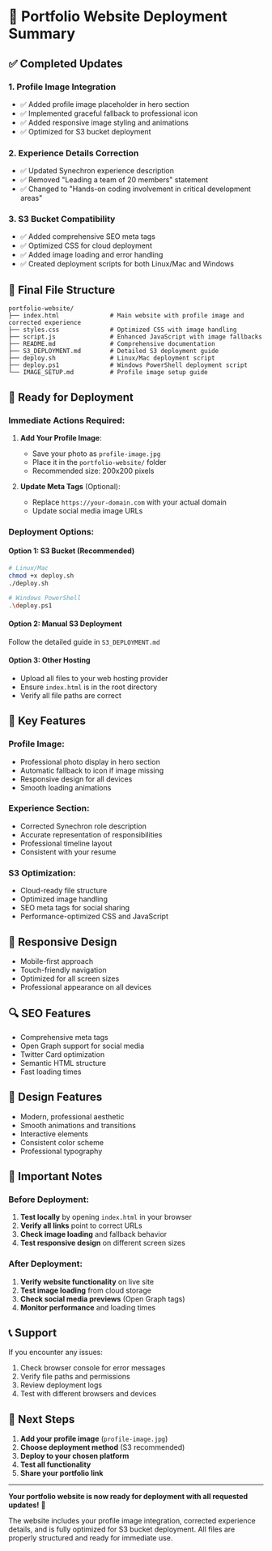 # 🎯 Portfolio Website Deployment Summary

## ✅ Completed Updates

### 1. Profile Image Integration
- ✅ Added profile image placeholder in hero section
- ✅ Implemented graceful fallback to professional icon
- ✅ Added responsive image styling and animations
- ✅ Optimized for S3 bucket deployment

### 2. Experience Details Correction
- ✅ Updated Synechron experience description
- ✅ Removed "Leading a team of 20 members" statement
- ✅ Changed to "Hands-on coding involvement in critical development areas"

### 3. S3 Bucket Compatibility
- ✅ Added comprehensive SEO meta tags
- ✅ Optimized CSS for cloud deployment
- ✅ Added image loading and error handling
- ✅ Created deployment scripts for both Linux/Mac and Windows

## 📁 Final File Structure

```
portfolio-website/
├── index.html              # Main website with profile image and corrected experience
├── styles.css              # Optimized CSS with image handling
├── script.js               # Enhanced JavaScript with image fallbacks
├── README.md               # Comprehensive documentation
├── S3_DEPLOYMENT.md        # Detailed S3 deployment guide
├── deploy.sh               # Linux/Mac deployment script
├── deploy.ps1              # Windows PowerShell deployment script
└── IMAGE_SETUP.md          # Profile image setup guide
```

## 🚀 Ready for Deployment

### Immediate Actions Required:
1. **Add Your Profile Image**:
   - Save your photo as `profile-image.jpg`
   - Place it in the `portfolio-website/` folder
   - Recommended size: 200x200 pixels

2. **Update Meta Tags** (Optional):
   - Replace `https://your-domain.com` with your actual domain
   - Update social media image URLs

### Deployment Options:

#### Option 1: S3 Bucket (Recommended)
```bash
# Linux/Mac
chmod +x deploy.sh
./deploy.sh

# Windows PowerShell
.\deploy.ps1
```

#### Option 2: Manual S3 Deployment
Follow the detailed guide in `S3_DEPLOYMENT.md`

#### Option 3: Other Hosting
- Upload all files to your web hosting provider
- Ensure `index.html` is in the root directory
- Verify all file paths are correct

## 🔧 Key Features

### Profile Image:
- Professional photo display in hero section
- Automatic fallback to icon if image missing
- Responsive design for all devices
- Smooth loading animations

### Experience Section:
- Corrected Synechron role description
- Accurate representation of responsibilities
- Professional timeline layout
- Consistent with your resume

### S3 Optimization:
- Cloud-ready file structure
- Optimized image handling
- SEO meta tags for social sharing
- Performance-optimized CSS and JavaScript

## 📱 Responsive Design

- Mobile-first approach
- Touch-friendly navigation
- Optimized for all screen sizes
- Professional appearance on all devices

## 🔍 SEO Features

- Comprehensive meta tags
- Open Graph support for social media
- Twitter Card optimization
- Semantic HTML structure
- Fast loading times

## 🎨 Design Features

- Modern, professional aesthetic
- Smooth animations and transitions
- Interactive elements
- Consistent color scheme
- Professional typography

## 🚨 Important Notes

### Before Deployment:
1. **Test locally** by opening `index.html` in your browser
2. **Verify all links** point to correct URLs
3. **Check image loading** and fallback behavior
4. **Test responsive design** on different screen sizes

### After Deployment:
1. **Verify website functionality** on live site
2. **Test image loading** from cloud storage
3. **Check social media previews** (Open Graph tags)
4. **Monitor performance** and loading times

## 📞 Support

If you encounter any issues:
1. Check browser console for error messages
2. Verify file paths and permissions
3. Review deployment logs
4. Test with different browsers and devices

## 🎯 Next Steps

1. **Add your profile image** (`profile-image.jpg`)
2. **Choose deployment method** (S3 recommended)
3. **Deploy to your chosen platform**
4. **Test all functionality**
5. **Share your portfolio link**

---

**Your portfolio website is now ready for deployment with all requested updates!** 🎉

The website includes your profile image integration, corrected experience details, and is fully optimized for S3 bucket deployment. All files are properly structured and ready for immediate use.
